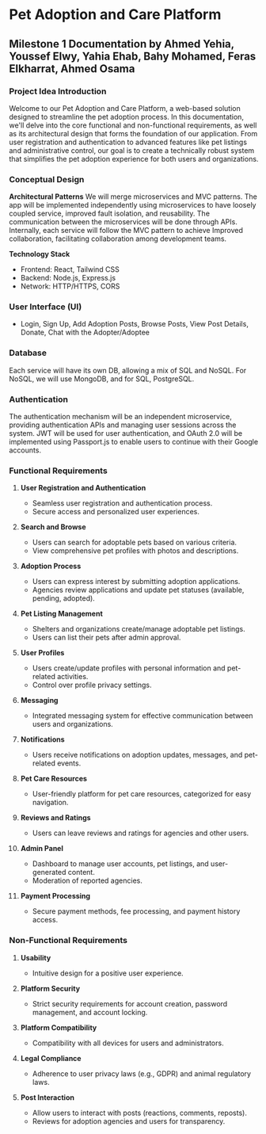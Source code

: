 # Pet Adoption and Care Platform

## Milestone 1 Documentation by Ahmed Yehia, Youssef Elwy, Yahia Ehab, Bahy Mohamed, Feras Elkharrat, Ahmed Osama

### Project Idea Introduction
Welcome to our Pet Adoption and Care Platform, a web-based solution designed to streamline the pet adoption process. In this documentation, we'll delve into the core functional and non-functional requirements, as well as its architectural design that forms the foundation of our application. From user registration and authentication to advanced features like pet listings and administrative control, our goal is to create a technically robust system that simplifies the pet adoption experience for both users and organizations.

### Conceptual Design
**Architectural Patterns**
We will merge microservices and MVC patterns. The app will be implemented independently using microservices to have loosely coupled service, improved fault isolation, and reusability. The communication between the microservices will be done through APIs. Internally, each service will follow the MVC pattern to achieve Improved collaboration, facilitating collaboration among development teams.

**Technology Stack**
- Frontend: React, Tailwind CSS
- Backend: Node.js, Express.js
- Network: HTTP/HTTPS, CORS

### User Interface (UI)
- Login, Sign Up, Add Adoption Posts, Browse Posts, View Post Details, Donate, Chat with the Adopter/Adoptee

### Database
Each service will have its own DB, allowing a mix of SQL and NoSQL. For NoSQL, we will use MongoDB, and for SQL, PostgreSQL.

### Authentication
The authentication mechanism will be an independent microservice, providing authentication APIs and managing user sessions across the system. JWT will be used for user authentication, and OAuth 2.0 will be implemented using Passport.js to enable users to continue with their Google accounts.

### Functional Requirements
1. **User Registration and Authentication**
   - Seamless user registration and authentication process.
   - Secure access and personalized user experiences.

2. **Search and Browse**
   - Users can search for adoptable pets based on various criteria.
   - View comprehensive pet profiles with photos and descriptions.

3. **Adoption Process**
   - Users can express interest by submitting adoption applications.
   - Agencies review applications and update pet statuses (available, pending, adopted).

4. **Pet Listing Management**
   - Shelters and organizations create/manage adoptable pet listings.
   - Users can list their pets after admin approval.

5. **User Profiles**
   - Users create/update profiles with personal information and pet-related activities.
   - Control over profile privacy settings.

6. **Messaging**
   - Integrated messaging system for effective communication between users and organizations.

7. **Notifications**
   - Users receive notifications on adoption updates, messages, and pet-related events.

8. **Pet Care Resources**
   - User-friendly platform for pet care resources, categorized for easy navigation.

9. **Reviews and Ratings**
   - Users can leave reviews and ratings for agencies and other users.

10. **Admin Panel**
    - Dashboard to manage user accounts, pet listings, and user-generated content.
    - Moderation of reported agencies.

11. **Payment Processing**
    - Secure payment methods, fee processing, and payment history access.

### Non-Functional Requirements
1. **Usability**
   - Intuitive design for a positive user experience.

2. **Platform Security**
   - Strict security requirements for account creation, password management, and account locking.

3. **Platform Compatibility**
   - Compatibility with all devices for users and administrators.

4. **Legal Compliance**
   - Adherence to user privacy laws (e.g., GDPR) and animal regulatory laws.

5. **Post Interaction**
   - Allow users to interact with posts (reactions, comments, reposts).
   - Reviews for adoption agencies and users for transparency.
